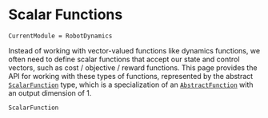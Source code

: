 # Scalar Functions
```@meta
CurrentModule = RobotDynamics
```
Instead of working with vector-valued functions like dynamics functions, we often need 
to define scalar functions that accept our state and control vectors, such as cost / 
objective / reward functions. This page provides the API for working with these 
types of functions, represented by the abstract [`ScalarFunction`](@ref) type, which 
is a specialization of an [`AbstractFunction`](@ref) with an output dimension of 1.

```@docs
ScalarFunction
```